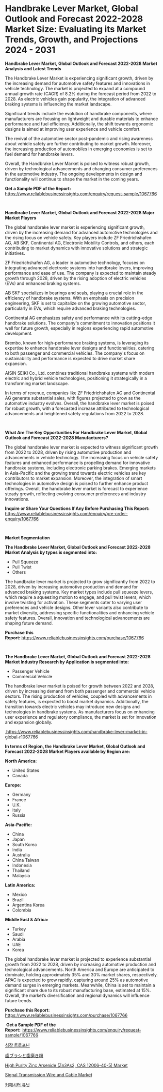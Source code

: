 <p><h1>Handbrake Lever Market, Global Outlook and Forecast 2022-2028 Market Size: Evaluating its Market Trends, Growth, and Projections 2024 - 2031</h1></p><p><strong>Handbrake Lever Market, Global Outlook and Forecast 2022-2028 Market Analysis and Latest Trends</strong></p>
<p><p>The Handbrake Lever Market is experiencing significant growth, driven by the increasing demand for automotive safety features and innovations in vehicle technology. The market is projected to expand at a compound annual growth rate (CAGR) of 8.2% during the forecast period from 2022 to 2028. As electric vehicles gain popularity, the integration of advanced braking systems is influencing the market landscape. </p><p>Significant trends include the evolution of handbrake components, where manufacturers are focusing on lightweight and durable materials to enhance performance and fuel efficiency. Additionally, the shift towards ergonomic designs is aimed at improving user experience and vehicle comfort. </p><p>The revival of the automotive sector post-pandemic and rising awareness about vehicle safety are further contributing to market growth. Moreover, the increasing production of automobiles in emerging economies is set to fuel demand for handbrake levers. </p><p>Overall, the Handbrake Lever Market is poised to witness robust growth, driven by technological advancements and changing consumer preferences in the automotive industry. The ongoing developments in design and functionality will continue to shape the market in the coming years.</p></p>
<p><strong>Get a Sample PDF of the Report:&nbsp;</strong> <a href="https://www.reliablebusinessinsights.com/enquiry/request-sample/1067766">https://www.reliablebusinessinsights.com/enquiry/request-sample/1067766</a></p>
<p>&nbsp;</p>
<p><strong>Handbrake Lever Market, Global Outlook and Forecast 2022-2028 Major Market Players</strong></p>
<p><p>The global handbrake lever market is experiencing significant growth, driven by the increasing demand for advanced automotive technologies and the rising focus on vehicle safety. Key players include ZF Friedrichshafen AG, AB SKF, Continental AG, Electronic Mobility Controls, and others, each contributing to market dynamics with innovative solutions and strategic initiatives.</p><p>ZF Friedrichshafen AG, a leader in automotive technology, focuses on integrating advanced electronic systems into handbrake levers, improving performance and ease of use. The company is expected to maintain steady growth through 2028, driven by the rising adoption of electric vehicles (EVs) and enhanced braking systems.</p><p>AB SKF specializes in bearings and seals, playing a crucial role in the efficiency of handbrake systems. With an emphasis on precision engineering, SKF is set to capitalize on the growing automotive sector, particularly in EVs, which require advanced braking technologies.</p><p>Continental AG emphasizes safety and performance with its cutting-edge handbrake solutions. The company's commitment to innovation positions it well for future growth, especially in regions experiencing rapid automotive development.</p><p>Brembo, known for high-performance braking systems, is leveraging its expertise to enhance handbrake lever designs and functionalities, catering to both passenger and commercial vehicles. The company's focus on sustainability and performance is expected to drive market share expansion.</p><p>AISIN SEIKI Co., Ltd. combines traditional handbrake systems with modern electric and hybrid vehicle technologies, positioning it strategically in a transforming market landscape.</p><p>In terms of revenue, companies like ZF Friedrichshafen AG and Continental AG generate substantial sales, with figures projected to grow as the automotive industry evolves. Overall, the handbrake lever market is poised for robust growth, with a forecasted increase attributed to technological advancements and heightened safety regulations from 2022 to 2028.</p></p>
<p>&nbsp;</p>
<p><strong>What Are The Key Opportunities For Handbrake Lever Market, Global Outlook and Forecast 2022-2028 Manufacturers?</strong></p>
<p><p>The global handbrake lever market is expected to witness significant growth from 2022 to 2028, driven by rising automotive production and advancements in vehicle technology. The increasing focus on vehicle safety features and enhanced performance is propelling demand for innovative handbrake systems, including electronic parking brakes. Emerging markets in Asia-Pacific and the growing trend towards electric vehicles are key contributors to market expansion. Moreover, the integration of smart technologies in automotive design is poised to further enhance product offerings. Overall, the handbrake lever market is forecast to experience steady growth, reflecting evolving consumer preferences and industry innovations.</p></p>
<p><strong>Inquire or Share Your Questions If Any Before Purchasing This Report:</strong> <a href="https://www.reliablebusinessinsights.com/enquiry/pre-order-enquiry/1067766">https://www.reliablebusinessinsights.com/enquiry/pre-order-enquiry/1067766</a></p>
<p>&nbsp;</p>
<p><strong>Market Segmentation</strong></p>
<p><strong>The Handbrake Lever Market, Global Outlook and Forecast 2022-2028 Market Analysis by types is segmented into:</strong></p>
<p><ul><li>Pull Squeeze</li><li>Pull Twist</li><li>Others</li></ul></p>
<p><p>The handbrake lever market is projected to grow significantly from 2022 to 2028, driven by increasing automotive production and demand for advanced braking systems. Key market types include pull squeeze levers, which require a squeezing motion to engage, and pull twist levers, which involve twisting for activation. These segments cater to varying user preferences and vehicle designs. Other lever variants also contribute to market diversity, addressing specific functionalities and enhancing vehicle safety features. Overall, innovation and technological advancements are shaping future demand.</p></p>
<p><strong>Purchase this Report:&nbsp;</strong><a href="https://www.reliablebusinessinsights.com/purchase/1067766">https://www.reliablebusinessinsights.com/purchase/1067766</a></p>
<p>&nbsp;</p>
<p><strong>The Handbrake Lever Market, Global Outlook and Forecast 2022-2028 Market Industry Research by Application is segmented into:</strong></p>
<p><ul><li>Passenger Vehicle</li><li>Commercial Vehicle</li></ul></p>
<p><p>The handbrake lever market is poised for growth between 2022 and 2028, driven by increasing demand from both passenger and commercial vehicle sectors. The rising production of vehicles, coupled with advancements in safety features, is expected to boost market dynamics. Additionally, the transition towards electric vehicles may introduce new designs and technologies in handbrake systems. As manufacturers focus on enhancing user experience and regulatory compliance, the market is set for innovation and expansion globally.</p></p>
<p><a href="https://www.reliablebusinessinsights.com/handbrake-lever-market-in-global-r1067766">&nbsp;https://www.reliablebusinessinsights.com/handbrake-lever-market-in-global-r1067766</a></p>
<p><strong>In terms of Region, the Handbrake Lever Market, Global Outlook and Forecast 2022-2028 Market Players available by Region are:</strong></p>
<p>
    <p> <strong> North America: </strong>
        <ul>
            <li>United States</li>
            <li>Canada</li>
        </ul>
        </p> 
    <p> <strong> Europe: </strong>
        <ul>
            <li>Germany</li>
            <li>France</li>
            <li>U.K.</li>
            <li>Italy</li>
            <li>Russia</li>
        </ul>
        </p> 
    <p> <strong> Asia-Pacific: </strong>
        <ul>
            <li>China</li>
            <li>Japan</li>
            <li>South Korea</li>
            <li>India</li>
            <li>Australia</li>
            <li>China Taiwan</li>
            <li>Indonesia</li>
            <li>Thailand</li>
            <li>Malaysia</li>
        </ul>
        </p> 
    <p> <strong> Latin America: </strong>
        <ul>
            <li>Mexico</li>
            <li>Brazil</li>
            <li>Argentina Korea</li>
            <li>Colombia</li>
        </ul>
        </p> 
    <p> <strong> Middle East & Africa: </strong>
        <ul>
            <li>Turkey</li>
            <li>Saudi</li>
            <li>Arabia</li>
            <li>UAE</li>
            <li>Korea</li>
        </ul>
    </p>
    </p>
<p><p>The global handbrake lever market is projected to experience substantial growth from 2022 to 2028, driven by increasing automotive production and technological advancements. North America and Europe are anticipated to dominate, holding approximately 35% and 30% market shares, respectively. APAC is expected to grow rapidly, capturing around 25% as automotive demand surges in emerging markets. Meanwhile, China is set to maintain a significant share due to its robust manufacturing base, estimated at 15%. Overall, the market’s diversification and regional dynamics will influence future trends.</p></p>
<p><strong>Purchase this Report: </strong><a href="https://www.reliablebusinessinsights.com/purchase/1067766">https://www.reliablebusinessinsights.com/purchase/1067766</a></p>
<p>&nbsp;<strong>Get a Sample PDF of the Report:&nbsp;&nbsp;</strong><a href="https://www.reliablebusinessinsights.com/enquiry/request-sample/1067766">https://www.reliablebusinessinsights.com/enquiry/request-sample/1067766</a></p>
<p><strong></strong></p>
<p><p><a href="https://medium.com/@greggibson7876/%EB%AF%B8%EB%9E%98-%EB%8C%80%EB%B9%84-%EA%B8%80%EB%A1%9C%EB%B2%8C-%EC%8B%AC%EC%9E%A5-%ED%8A%B8%EB%A1%9C%ED%8F%AC%EB%8B%8C-%EC%8B%9C%EC%9E%A5%EC%97%90-%EB%8C%80%ED%95%9C-%EC%A0%84%EB%9E%B5%EC%A0%81-%ED%86%B5%EC%B0%B0-2024-2031-7860b66ec90a">심장 트로포닌</a></p><p><a href="https://medium.com/@alonzomoenrt8956/%E6%AD%AF%E3%83%96%E3%83%A9%E3%82%B7%E3%81%A8%E6%AD%AF%E7%A3%A8%E3%81%8D%E7%B2%89%E3%81%AE%E6%A5%AD%E7%95%8C%E5%88%86%E6%9E%90%E3%83%AC%E3%83%9D%E3%83%BC%E3%83%88-2024%E5%B9%B4%E3%81%8B%E3%82%892031%E5%B9%B4%E3%81%AE%E6%9C%9F%E9%96%93%E3%81%AB%E3%81%8A%E3%81%91%E3%82%8B%E5%B8%82%E5%A0%B4%E8%A6%8F%E6%A8%A1%E3%81%8C%E5%B9%B4%E5%B9%B3%E5%9D%87%E6%88%90%E9%95%B7%E7%8E%874-3-%E3%81%A7%E6%88%90%E9%95%B7%E3%81%99%E3%82%8B%E4%BA%88%E6%B8%AC-%E7%94%A8%E9%80%94-%E7%A8%AE%E9%A1%9E-%E5%9C%B0%E5%9F%9F%E5%88%A5-bc01dd72e38c">歯ブラシと歯磨き粉</a></p><p><a href="https://issuu.com/reportprime-2/docs/high-purity-zinc-arsenide-zn3as2-ca_c0da1b2d3a037b">High Purity Zinc Arsenide (Zn3As2, CAS 12006-40-5) Market</a></p><p><a href="https://medium.com/@richard_ellings/navigating-the-global-signal-transmission-wire-and-cable-market-landscape-trends-forecasts-and-369bc0d8db3a">Signal Transmission Wire and Cable Market</a></p><p><a href="https://medium.com/@greggibson7876/%EC%BB%A4%ED%8C%A8%EC%8B%9C%ED%84%B0-%EC%9C%A0%EB%8B%9B-%EC%8B%9C%EC%9E%A5-%EC%A1%B0%EC%82%AC-%EB%B3%B4%EA%B3%A0%EC%84%9C-2031%EB%85%84%EA%B9%8C%EC%A7%80%EC%9D%98-%EC%8B%9C%EC%9E%A5-%EA%B7%9C%EB%AA%A8-%EB%B0%8F-%EC%88%98%EC%9D%B5-%EB%B6%84%EC%84%9D-%ED%83%90%EC%83%89-9-5-cagr%EB%A1%9C-133%ED%8E%98%EC%9D%B4%EC%A7%80%EC%9D%98-%EB%B3%B4%EA%B3%A0%EC%84%9C%EC%97%90-%ED%8F%AC%ED%95%A8%EB%90%A8-c8da4f0bc492">커패시터 유닛</a></p></p>